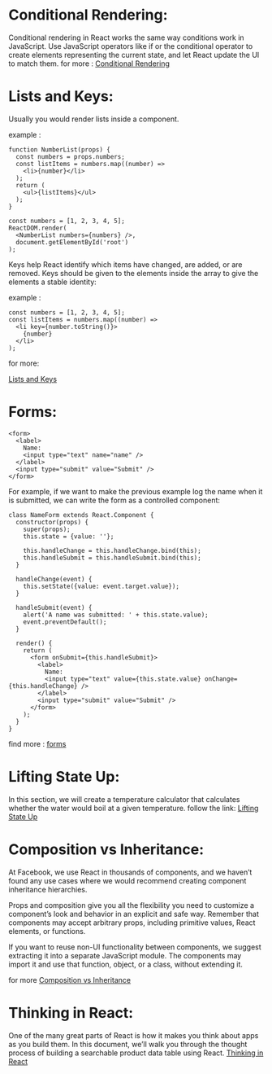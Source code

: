 # Conditional Rendering:

Conditional rendering in React works the same way conditions work in JavaScript. Use JavaScript operators like if or the conditional operator to create elements representing the current state, and let React update the UI to match them.
 for more : [Conditional Rendering](https://reactjs.org/docs/conditional-rendering.html)

# Lists and Keys:

Usually you would render lists inside a component.

example :
```
function NumberList(props) {
  const numbers = props.numbers;
  const listItems = numbers.map((number) =>
    <li>{number}</li>
  );
  return (
    <ul>{listItems}</ul>
  );
}

const numbers = [1, 2, 3, 4, 5];
ReactDOM.render(
  <NumberList numbers={numbers} />,
  document.getElementById('root')
);

```

Keys help React identify which items have changed, are added, or are removed. Keys should be given to the elements inside the array to give the elements a stable identity:

example : 

```
const numbers = [1, 2, 3, 4, 5];
const listItems = numbers.map((number) =>
  <li key={number.toString()}>
    {number}
  </li>
);
```

for more:

[Lists and Keys](https://reactjs.org/docs/lists-and-keys.html#basic-list-component)

# Forms:

```
<form>
  <label>
    Name:
    <input type="text" name="name" />
  </label>
  <input type="submit" value="Submit" />
</form>
```

For example, if we want to make the previous example log the name when it is submitted, we can write the form as a controlled component:

```
class NameForm extends React.Component {
  constructor(props) {
    super(props);
    this.state = {value: ''};

    this.handleChange = this.handleChange.bind(this);
    this.handleSubmit = this.handleSubmit.bind(this);
  }

  handleChange(event) {
    this.setState({value: event.target.value});
  }

  handleSubmit(event) {
    alert('A name was submitted: ' + this.state.value);
    event.preventDefault();
  }

  render() {
    return (
      <form onSubmit={this.handleSubmit}>
        <label>
          Name:
          <input type="text" value={this.state.value} onChange={this.handleChange} />
        </label>
        <input type="submit" value="Submit" />
      </form>
    );
  }
}

```

find more : [forms](https://reactjs.org/docs/forms.html)

# Lifting State Up:

In this section, we will create a temperature calculator that calculates whether the water would boil at a given temperature. follow the link:
[Lifting State Up](https://reactjs.org/docs/lifting-state-up.html)


# Composition vs Inheritance:

At Facebook, we use React in thousands of components, and we haven’t found any use cases where we would recommend creating component inheritance hierarchies.

Props and composition give you all the flexibility you need to customize a component’s look and behavior in an explicit and safe way. Remember that components may accept arbitrary props, including primitive values, React elements, or functions.

If you want to reuse non-UI functionality between components, we suggest extracting it into a separate JavaScript module. The components may import it and use that function, object, or a class, without extending it.

for more [Composition vs Inheritance](https://reactjs.org/docs/composition-vs-inheritance.html)

# Thinking in React:

One of the many great parts of React is how it makes you think about apps as you build them. In this document, we’ll walk you through the thought process of building a searchable product data table using React.
[Thinking in React](https://reactjs.org/docs/thinking-in-react.html)